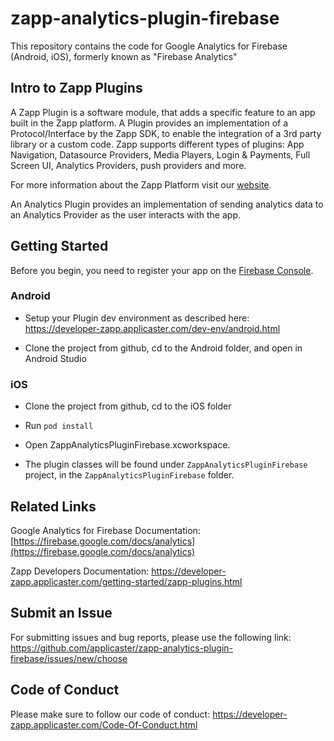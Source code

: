 # zapp-analytics-plugin-firebase

This repository contains the code for Google Analytics for Firebase (Android, iOS), formerly known as "Firebase Analytics"

## Intro to Zapp Plugins

A Zapp Plugin is a software module, that adds a specific feature to an app built in the Zapp platform. A Plugin provides an implementation of a Protocol/Interface by the Zapp SDK, to enable the integration of a 3rd party library or a custom code.
Zapp supports different types of plugins: App Navigation, Datasource Providers, Media Players, Login & Payments, Full Screen UI, Analytics Providers, push providers and more.

For more information about the Zapp Platform visit our [website](http://www.applicaster.com).

An Analytics Plugin provides an implementation of sending analytics data to an Analytics Provider as the user interacts with the app.


## Getting Started

Before you begin, you need to register your app on the [Firebase Console]([https://console.firebase.google.com/](https://console.firebase.google.com/)). 


### Android

* Setup your Plugin dev environment as described here: https://developer-zapp.applicaster.com/dev-env/android.html

* Clone the project from github, cd to the Android folder, and open in Android Studio


### iOS

* Clone the project from github, cd to the iOS folder

* Run `pod install`

* Open ZappAnalyticsPluginFirebase.xcworkspace.

* The plugin classes will be found under `ZappAnalyticsPluginFirebase` project, in the `ZappAnalyticsPluginFirebase` folder. 


## Related Links

Google Analytics for Firebase Documentation:
[https://firebase.google.com/docs/analytics](https://firebase.google.com/docs/analytics)

Zapp Developers Documentation:
https://developer-zapp.applicaster.com/getting-started/zapp-plugins.html


## Submit an Issue

For submitting issues and bug reports, please use the following link: 
https://github.com/applicaster/zapp-analytics-plugin-firebase/issues/new/choose


## Code of Conduct

Please make sure to follow our code of conduct:
https://developer-zapp.applicaster.com/Code-Of-Conduct.html
